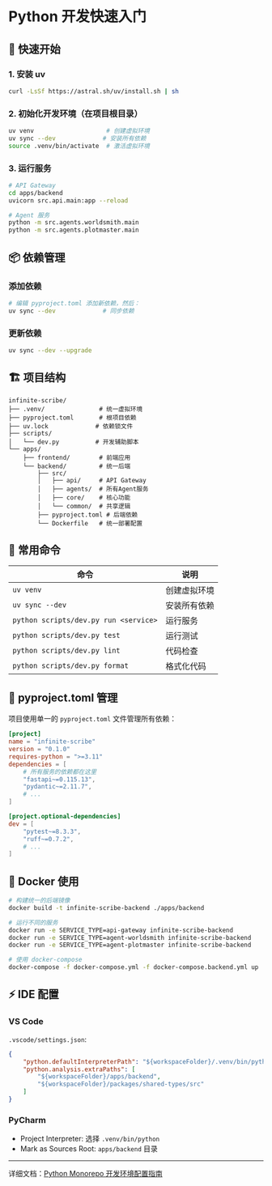 # Python 开发快速入门

## 🚀 快速开始

### 1. 安装 uv
```bash
curl -LsSf https://astral.sh/uv/install.sh | sh
```

### 2. 初始化开发环境（在项目根目录）
```bash
uv venv                    # 创建虚拟环境
uv sync --dev             # 安装所有依赖
source .venv/bin/activate  # 激活虚拟环境
```

### 3. 运行服务
```bash
# API Gateway
cd apps/backend
uvicorn src.api.main:app --reload

# Agent 服务
python -m src.agents.worldsmith.main
python -m src.agents.plotmaster.main
```

## 📦 依赖管理

### 添加依赖
```bash
# 编辑 pyproject.toml 添加新依赖，然后：
uv sync --dev             # 同步依赖
```

### 更新依赖
```bash
uv sync --dev --upgrade
```

## 🏗️ 项目结构

```
infinite-scribe/
├── .venv/               # 统一虚拟环境
├── pyproject.toml       # 根项目依赖
├── uv.lock             # 依赖锁文件
├── scripts/
│   └── dev.py          # 开发辅助脚本
└── apps/
    ├── frontend/        # 前端应用
    └── backend/         # 统一后端
        ├── src/
        │   ├── api/     # API Gateway
        │   ├── agents/  # 所有Agent服务
        │   ├── core/    # 核心功能
        │   └── common/  # 共享逻辑
        ├── pyproject.toml # 后端依赖
        └── Dockerfile   # 统一部署配置
```

## 🔧 常用命令

| 命令 | 说明 |
|------|------|
| `uv venv` | 创建虚拟环境 |
| `uv sync --dev` | 安装所有依赖 |
| `python scripts/dev.py run <service>` | 运行服务 |
| `python scripts/dev.py test` | 运行测试 |
| `python scripts/dev.py lint` | 代码检查 |
| `python scripts/dev.py format` | 格式化代码 |

## 📝 pyproject.toml 管理

项目使用单一的 `pyproject.toml` 文件管理所有依赖：

```toml
[project]
name = "infinite-scribe"
version = "0.1.0"
requires-python = ">=3.11"
dependencies = [
    # 所有服务的依赖都在这里
    "fastapi~=0.115.13",
    "pydantic~=2.11.7",
    # ...
]

[project.optional-dependencies]
dev = [
    "pytest~=8.3.3",
    "ruff~=0.7.2",
    # ...
]
```

## 🐳 Docker 使用

```bash
# 构建统一的后端镜像
docker build -t infinite-scribe-backend ./apps/backend

# 运行不同的服务
docker run -e SERVICE_TYPE=api-gateway infinite-scribe-backend
docker run -e SERVICE_TYPE=agent-worldsmith infinite-scribe-backend
docker run -e SERVICE_TYPE=agent-plotmaster infinite-scribe-backend

# 使用 docker-compose
docker-compose -f docker-compose.yml -f docker-compose.backend.yml up
```

## ⚡ IDE 配置

### VS Code
`.vscode/settings.json`:
```json
{
    "python.defaultInterpreterPath": "${workspaceFolder}/.venv/bin/python",
    "python.analysis.extraPaths": [
        "${workspaceFolder}/apps/backend",
        "${workspaceFolder}/packages/shared-types/src"
    ]
}
```

### PyCharm
- Project Interpreter: 选择 `.venv/bin/python`
- Mark as Sources Root: `apps/backend` 目录

---

详细文档：[Python Monorepo 开发环境配置指南](python-monorepo-setup.md) 